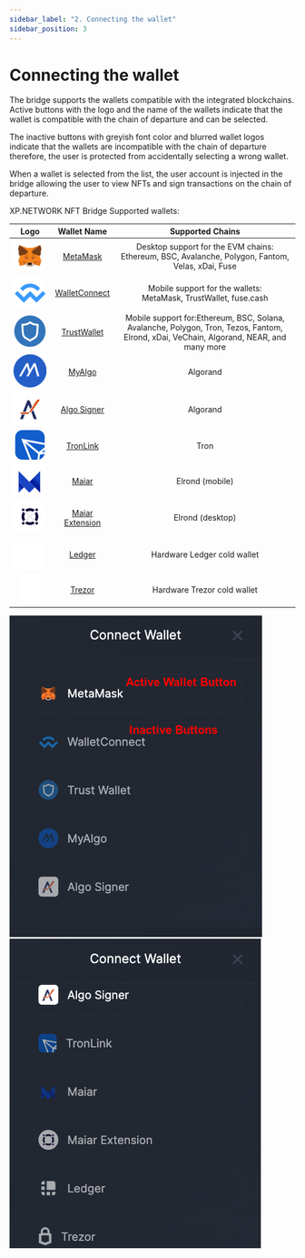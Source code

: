 ```yaml
---
sidebar_label: "2. Connecting the wallet"
sidebar_position: 3
---
```


# Connecting the wallet

The bridge supports the wallets compatible with the integrated blockchains. Active buttons with the logo and the name of the wallets indicate that the wallet is compatible with the chain of departure and can be selected.

The inactive buttons with greyish font color and blurred wallet logos indicate that the wallets are incompatible with the chain of departure therefore, the user is protected from accidentally selecting a wrong wallet.

When a wallet is selected from the list, the user account is injected in the bridge allowing the user to view NFTs and sign transactions on the chain of departure.

XP.NETWORK NFT Bridge Supported wallets:

|                           Logo                           |                                                        Wallet Name                                                         |                                                            Supported Chains                                                             |
| :------------------------------------------------------: | :------------------------------------------------------------------------------------------------------------------------: | :-------------------------------------------------------------------------------------------------------------------------------------: |
|      ![MM](../../static/assets/wallet/MetaMask.svg)      |                                        <a href="https://metamask.io/">MetaMask</a>                                         |                  Desktop support for the EVM chains:<br/>Ethereum, BSC, Avalanche, Polygon, Fantom, Velas, xDai, Fuse                   |
|   ![WC](../../static/assets/wallet/WalletConnect3.svg)   |                           <a href="https://walletconnect.com/registry/wallets">WalletConnect</a>                           |                                  Mobile support for the wallets:<br/>MetaMask, TrustWallet, fuse.cash                                   |
|        ![TWT](../../static/assets/wallet/TWT.svg)        |                                  <a href="https://trustwallet.com/assets">TrustWallet</a>                                  | Mobile support for:Ethereum, BSC, Solana, Avalanche, Polygon, Tron, Tezos, Fantom, Elrond, xDai, VeChain, Algorand, NEAR, and many more |
|   ![MyAlgo](../../static/assets/wallet/MyAlgoBlue.svg)   |                                    <a href="https://wallet.myalgo.com/home">MyAlgo</a>                                     |                                                                Algorand                                                                 |
| ![AlgoSigner](../../static/assets/wallet/AlgoSigner.png) |                         <a href="https://www.purestake.com/technology/algosigner/">Algo Signer</a>                         |                                                                Algorand                                                                 |
|   ![TronLink](../../static/assets/wallet/TronLink.svg)   |                                      <a href="https://www.tronlink.org/">TronLink</a>                                      |                                                                  Tron                                                                   |
|      ![Maiar](../../static/assets/wallet/Maiar.svg)      |                                           <a href="https://maiar.com/">Maiar</a>                                           |                                                             Elrond (mobile)                                                             |
|      ![Maiar](../../static/assets/chain/Elrond.svg)      | <a href="https://chrome.google.com/webstore/detail/maiar-defi-wallet/dngmlblcodfobpdpecaadgfbcggfjfnm">Maiar Extension</a> |                                                            Elrond (desktop)                                                             |
|     ![Ledger](../../static/assets/wallet/Ledger.svg)     |                                        <a href="https://www.ledger.com/">Ledger</a>                                        |                                                       Hardware Ledger cold wallet                                                       |
|     ![Trezor](../../static/assets/wallet/Trezor.svg)     |                                          <a href="https://trezor.io/">Trezor</a>                                           |                                                       Hardware Trezor cold wallet                                                       |

![Wallets-1](./../../static/assets/2.png)
![Wallets-1](./../../static/assets/22.png)
